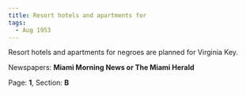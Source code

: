```yaml
---  
title: Resort hotels and apartments for  
tags:  
  - Aug 1953  
---  
```

  
Resort hotels and apartments for negroes are planned for Virginia Key.  
  
Newspapers: **Miami Morning News or The Miami Herald**  
  
Page: **1**, Section: **B** 

